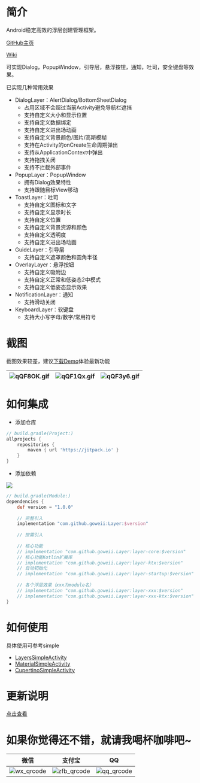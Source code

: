# 简介

Android稳定高效的浮层创建管理框架。

[GitHub主页](https://github.com/goweii/Layer)

[Wiki](https://github.com/goweii/Layer/wiki)

可实现Dialog，PopupWindow，引导层，悬浮按钮，通知，吐司，安全键盘等效果。

已实现几种常用效果
- DialogLayer：AlertDialog/BottomSheetDialog
    - 占用区域不会超过当前Activity避免导航栏遮挡
    - 支持自定义大小和显示位置
    - 支持自定义数据绑定
    - 支持自定义进出场动画
    - 支持自定义背景颜色/图片/高斯模糊
    - 支持在Activity的onCreate生命周期弹出
    - 支持从ApplicationContext中弹出
    - 支持拖拽关闭
    - 支持不拦截外部事件
- PopupLayer：PopupWindow
    - 拥有Dialog效果特性
    - 支持跟随目标View移动
- ToastLayer：吐司
    - 支持自定义图标和文字
    - 支持自定义显示时长
    - 支持自定义位置
    - 支持自定义背景资源和颜色
    - 支持自定义透明度
    - 支持自定义进出场动画
- GuideLayer：引导层
    - 支持自定义遮罩颜色和圆角半径
- OverlayLayer：悬浮按钮
    - 支持自定义吸附边
    - 支持自定义正常和低姿态2中模式
    - 支持自定义低姿态显示效果
- NotificationLayer：通知
    - 支持滑动关闭
- KeyboardLayer：软键盘
    - 支持大小写字母/数字/常用符号

# 截图

截图效果较差，建议[下载Demo](https://raw.githubusercontent.com/goweii/Layer/master/simple/release/per.goweii.layer.simple.apk)体验最新功能

| ![qQF8OK.gif](https://s1.ax1x.com/2022/03/22/qQF8OK.gif) | ![qQF1Qx.gif](https://s1.ax1x.com/2022/03/22/qQF1Qx.gif) | ![qQF3y6.gif](https://s1.ax1x.com/2022/03/22/qQF3y6.gif) |
| --- | --- | --- |

# 如何集成

- 添加仓库

```groovy
// build.gradle(Project:)
allprojects {
    repositories {
        maven { url 'https://jitpack.io' }
    }
}
```

- 添加依赖

![](https://img.shields.io/github/v/release/goweii/Layer)

```groovy
// build.gradle(Module:)
dependencies {
    def version = "1.0.0"
    
    // 完整引入
    implementation "com.github.goweii:Layer:$version"
    
    // 按需引入
    
    // 核心功能
    // implementation "com.github.goweii.Layer:layer-core:$version"
    // 核心功能Kotlin扩展库
    // implementation "com.github.goweii.Layer:layer-ktx:$version"
    // 自动初始化
    // implementation "com.github.goweii.Layer:layer-startup:$version"
    
    // 各个浮层效果（xxx为module名）
    // implementation "com.github.goweii.Layer:layer-xxx:$version"
    // implementation "com.github.goweii.Layer:layer-xxx-ktx:$version"
}
```

# 如何使用

具体使用可参考simple

- [LayersSimpleActivity](https://raw.githubusercontent.com/goweii/Layer/master/simple/src/main/java/per/goweii/layer/simple/LayersSimpleActivity.kt)
- [MaterialSimpleActivity](https://raw.githubusercontent.com/goweii/Layer/master/simple/src/main/java/per/goweii/layer/simple/MaterialSimpleActivity.kt)
- [CupertinoSimpleActivity](https://raw.githubusercontent.com/goweii/Layer/master/simple/src/main/java/per/goweii/layer/simple/CupertinoSimpleActivity.kt)

# 更新说明

[点击查看](https://github.com/goweii/Layer/releases)

# 如果你觉得还不错，就请我喝杯咖啡吧~

| 微信 | 支付宝 | QQ |
| :---: | :---: | :---: |
| ![wx_qrcode](https://gitee.com/goweii/WanAndroidServer/raw/master/about/wx_qrcode.png) | ![zfb_qrcode](https://gitee.com/goweii/WanAndroidServer/raw/master/about/zfb_qrcode.png) | ![qq_qrcode](https://gitee.com/goweii/WanAndroidServer/raw/master/about/qq_qrcode.png) |

